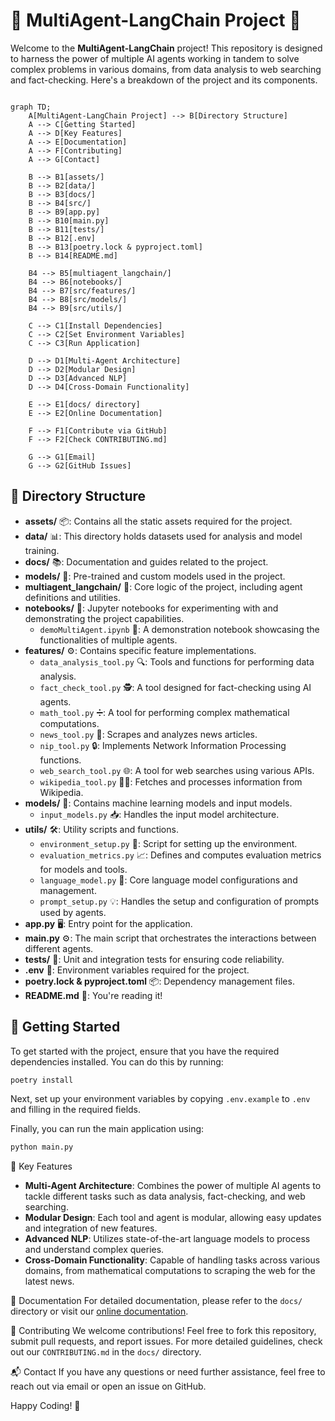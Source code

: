 # 🎉 MultiAgent-LangChain Project 🚀

Welcome to the **MultiAgent-LangChain** project! This repository is designed to harness the power of multiple AI agents working in tandem to solve complex problems in various domains, from data analysis to web searching and fact-checking. Here's a breakdown of the project and its components.

```mermaid

graph TD;
    A[MultiAgent-LangChain Project] --> B[Directory Structure]
    A --> C[Getting Started]
    A --> D[Key Features]
    A --> E[Documentation]
    A --> F[Contributing]
    A --> G[Contact]

    B --> B1[assets/]
    B --> B2[data/]
    B --> B3[docs/]
    B --> B4[src/]
    B --> B9[app.py]
    B --> B10[main.py]
    B --> B11[tests/]
    B --> B12[.env]
    B --> B13[poetry.lock & pyproject.toml]
    B --> B14[README.md]

    B4 --> B5[multiagent_langchain/]
    B4 --> B6[notebooks/]
    B4 --> B7[src/features/]
    B4 --> B8[src/models/]
    B4 --> B9[src/utils/]

    C --> C1[Install Dependencies]
    C --> C2[Set Environment Variables]
    C --> C3[Run Application]

    D --> D1[Multi-Agent Architecture]
    D --> D2[Modular Design]
    D --> D3[Advanced NLP]
    D --> D4[Cross-Domain Functionality]

    E --> E1[docs/ directory]
    E --> E2[Online Documentation]

    F --> F1[Contribute via GitHub]
    F --> F2[Check CONTRIBUTING.md]

    G --> G1[Email]
    G --> G2[GitHub Issues]
```



## 📁 Directory Structure

- **assets/** 📦: Contains all the static assets required for the project.
- **data/** 📊: This directory holds datasets used for analysis and model training.
- **docs/** 📚: Documentation and guides related to the project.
- **models/** 🤖: Pre-trained and custom models used in the project.
- **multiagent_langchain/** 🧠: Core logic of the project, including agent definitions and utilities.
- **notebooks/** 📓: Jupyter notebooks for experimenting with and demonstrating the project capabilities.
  - `demoMultiAgent.ipynb` 📝: A demonstration notebook showcasing the functionalities of multiple agents.
- **features/** ⚙️: Contains specific feature implementations.
  - `data_analysis_tool.py` 🔍: Tools and functions for performing data analysis.
  - `fact_check_tool.py` 🕵️: A tool designed for fact-checking using AI agents.
  - `math_tool.py` ➗: A tool for performing complex mathematical computations.
  - `news_tool.py` 📰: Scrapes and analyzes news articles.
  - `nip_tool.py` 🔒: Implements Network Information Processing functions.
  - `web_search_tool.py` 🌐: A tool for web searches using various APIs.
  - `wikipedia_tool.py` 🧑‍💻: Fetches and processes information from Wikipedia.
- **models/** 🤖: Contains machine learning models and input models.
  - `input_models.py` 📥: Handles the input model architecture.
- **utils/** 🛠️: Utility scripts and functions.
  - `environment_setup.py` 🌱: Script for setting up the environment.
  - `evaluation_metrics.py` 📈: Defines and computes evaluation metrics for models and tools.
  - `language_model.py` 💬: Core language model configurations and management.
  - `prompt_setup.py` 💡: Handles the setup and configuration of prompts used by agents.
- **app.py** 🖥️: Entry point for the application.
- **main.py** ⚙️: The main script that orchestrates the interactions between different agents.
- **tests/** 🧪: Unit and integration tests for ensuring code reliability.
- **.env** 🔑: Environment variables required for the project.
- **poetry.lock & pyproject.toml** 📦: Dependency management files.
- **README.md** 📄: You're reading it!

## 🚀 Getting Started

To get started with the project, ensure that you have the required dependencies installed. You can do this by running:

```bash
poetry install
```

Next, set up your environment variables by copying `.env.example` to `.env` and filling in the required fields.

Finally, you can run the main application using:

```bash
python main.py
```

🎯 Key Features
- **Multi-Agent Architecture**: Combines the power of multiple AI agents to tackle different tasks such as data analysis, fact-checking, and web searching.
- **Modular Design**: Each tool and agent is modular, allowing easy updates and integration of new features.
- **Advanced NLP**: Utilizes state-of-the-art language models to process and understand complex queries.
- **Cross-Domain Functionality**: Capable of handling tasks across various domains, from mathematical computations to scraping the web for the latest news.

📖 Documentation
For detailed documentation, please refer to the `docs/` directory or visit our [online documentation](#).

🤝 Contributing
We welcome contributions! Feel free to fork this repository, submit pull requests, and report issues. For more detailed guidelines, check out our `CONTRIBUTING.md` in the `docs/` directory.

📬 Contact
If you have any questions or need further assistance, feel free to reach out via email or open an issue on GitHub.

Happy Coding! 🎉
